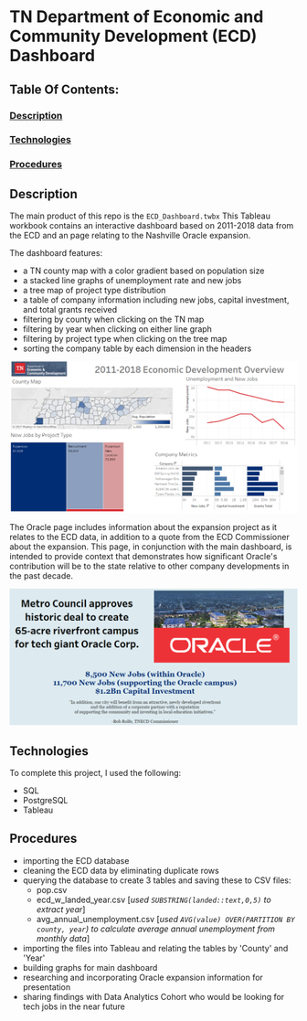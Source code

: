 # TN Department of Economic and Community Development (ECD) Dashboard
## Table Of Contents:
###  [Description](#description)
###  [Technologies](#technologies)
###  [Procedures](#procedures)

## Description
The main product of this repo is the `ECD_Dashboard.twbx` This Tableau workbook contains an interactive dashboard based on 2011-2018 data from the ECD and an page relating to the Nashville Oracle expansion. 

The dashboard features: 

- a TN county map with a color gradient based on population size 
- a stacked line graphs of unemployment rate and new jobs
- a tree map of project type distribution
- a table of company information including new jobs, capital investment, and total grants received
- filtering by county when clicking on the TN map
- filtering by year when clicking on either line graph
- filtering by project type when clicking on the tree map
- sorting the company table by each dimension in the headers



![Dashboard image](./images/dashboard.png)

The Oracle page includes information about the expansion project as it relates to the ECD data, in addition to a quote from the ECD Commissioner about the expansion. This page, in conjunction with the main dashboard, is intended to provide context that demonstrates how significant Oracle's contribution will be to the state relative to other company developments in the past decade. 

![Oracle image](./images/oracle.png)

## Technologies
To complete this project, I used the following:
- SQL
- PostgreSQL
- Tableau

## Procedures
- importing the ECD database
- cleaning the ECD data by eliminating duplicate rows
- querying the database to create 3 tables and saving these to CSV files: 
    - pop.csv 
    - ecd_w_landed_year.csv [*used `SUBSTRING(landed::text,0,5)` to extract year*]
    - avg_annual_unemployment.csv [*used `AVG(value) OVER(PARTITION BY county, year`) to calculate average annual unemployment from monthly data*]
- importing the files into Tableau and relating the tables by 'County' and 'Year'
- building graphs for main dashboard
- researching and incorporating Oracle expansion information for presentation
- sharing findings with Data Analytics Cohort who would be looking for tech jobs in the near future